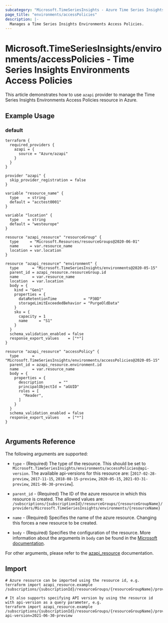 ```yaml
---
subcategory: "Microsoft.TimeSeriesInsights - Azure Time Series Insights"
page_title: "environments/accessPolicies"
description: |-
  Manages a Time Series Insights Environments Access Policies.
---
```


# Microsoft.TimeSeriesInsights/environments/accessPolicies - Time Series Insights Environments Access Policies

This article demonstrates how to use `azapi` provider to manage the Time Series Insights Environments Access Policies resource in Azure.

## Example Usage

### default

```hcl
terraform {
  required_providers {
    azapi = {
      source = "Azure/azapi"
    }
  }
}

provider "azapi" {
  skip_provider_registration = false
}

variable "resource_name" {
  type    = string
  default = "acctest0001"
}

variable "location" {
  type    = string
  default = "westeurope"
}

resource "azapi_resource" "resourceGroup" {
  type     = "Microsoft.Resources/resourceGroups@2020-06-01"
  name     = var.resource_name
  location = var.location
}

resource "azapi_resource" "environment" {
  type      = "Microsoft.TimeSeriesInsights/environments@2020-05-15"
  parent_id = azapi_resource.resourceGroup.id
  name      = var.resource_name
  location  = var.location
  body = {
    kind = "Gen1"
    properties = {
      dataRetentionTime            = "P30D"
      storageLimitExceededBehavior = "PurgeOldData"
    }
    sku = {
      capacity = 1
      name     = "S1"
    }
  }
  schema_validation_enabled = false
  response_export_values    = ["*"]
}

resource "azapi_resource" "accessPolicy" {
  type      = "Microsoft.TimeSeriesInsights/environments/accessPolicies@2020-05-15"
  parent_id = azapi_resource.environment.id
  name      = var.resource_name
  body = {
    properties = {
      description       = ""
      principalObjectId = "aGUID"
      roles = [
        "Reader",
      ]
    }
  }
  schema_validation_enabled = false
  response_export_values    = ["*"]
}


```



## Arguments Reference

The following arguments are supported:

* `type` - (Required) The type of the resource. This should be set to `Microsoft.TimeSeriesInsights/environments/accessPolicies@api-version`. The available api-versions for this resource are: [`2017-02-28-preview`, `2017-11-15`, `2018-08-15-preview`, `2020-05-15`, `2021-03-31-preview`, `2021-06-30-preview`].

* `parent_id` - (Required) The ID of the azure resource in which this resource is created. The allowed values are:  
  `/subscriptions/{subscriptionId}/resourceGroups/{resourceGroupName}/providers/Microsoft.TimeSeriesInsights/environments/{resourceName}`

* `name` - (Required) Specifies the name of the azure resource. Changing this forces a new resource to be created.

* `body` - (Required) Specifies the configuration of the resource. More information about the arguments in `body` can be found in the [Microsoft documentation](https://learn.microsoft.com/en-us/azure/templates/Microsoft.TimeSeriesInsights/environments/accessPolicies?pivots=deployment-language-terraform).

For other arguments, please refer to the [azapi_resource](https://registry.terraform.io/providers/Azure/azapi/latest/docs/resources/resource) documentation.

## Import

 ```shell
 # Azure resource can be imported using the resource id, e.g.
 terraform import azapi_resource.example /subscriptions/{subscriptionId}/resourceGroups/{resourceGroupName}/providers/Microsoft.TimeSeriesInsights/environments/{resourceName}/accessPolicies/{resourceName}
 
 # It also supports specifying API version by using the resource id with api-version as a query parameter, e.g.
 terraform import azapi_resource.example /subscriptions/{subscriptionId}/resourceGroups/{resourceGroupName}/providers/Microsoft.TimeSeriesInsights/environments/{resourceName}/accessPolicies/{resourceName}?api-version=2021-06-30-preview
 ```
